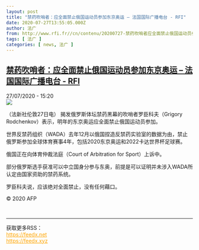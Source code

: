 ```yaml
---
layout: post
title: "禁药吹哨者：应全面禁止俄国运动员参加东京奥运 – 法国国际广播电台 - RFI"
date: 2020-07-27T13:55:05.000Z
author: 法广
from: http://www.rfi.fr//cn/contenu/20200727-禁药吹哨者应全面禁止俄国运动员参加东京奥运
tags: [ 法广 ]
categories: [ news, 法广 ]
---
```

<!--1595858105000-->
[禁药吹哨者：应全面禁止俄国运动员参加东京奥运 – 法国国际广播电台 - RFI](http://www.rfi.fr//cn/contenu/20200727-%E7%A6%81%E8%8D%AF%E5%90%B9%E5%93%A8%E8%80%85%E5%BA%94%E5%85%A8%E9%9D%A2%E7%A6%81%E6%AD%A2%E4%BF%84%E5%9B%BD%E8%BF%90%E5%8A%A8%E5%91%98%E5%8F%82%E5%8A%A0%E4%B8%9C%E4%BA%AC%E5%A5%A5%E8%BF%90)
------

<div>
<div>27/07/2020 - 15:20</div><img src="https://s.rfi.fr/media/display/c68c6644-d00e-11ea-bf80-005056a964fe/w:310/p:16x9/spo0008b.200727212005.jpg"><div class="t-content__body u-clearfix"><div class="m-interstitial"></div><p>（法新社伦敦27日电）    揭发俄罗斯体坛禁药黑幕的吹哨者罗臣科夫（Grigory Rodchenkov）表示，明年的东京奥运应全面禁止俄国运动员参加。</p><p>    世界反禁药组织（WADA）去年12月以俄国捏造反禁药实验室的数据为由，禁止俄罗斯参加全球体育赛事4年，包括2020东京奥运和2022卡达世界杯足球赛。</p><p>    俄国正在向体育仲裁法庭（Court of Arbitration for Sport）上诉中。</p><p>    部分俄罗斯选手获准可以中立国身分参与东奥，前提是可以证明并未涉入WADA所认定由国家资助的禁药系统。</p><p>    罗臣科夫说，应该绝对全面禁止，没有任何藉口。</p><p class="t-copyright">© 2020 AFP</p>        </div><br><hr><div>获取更多RSS：<br><a href="https://feedx.net" style="color:orange" target="_blank">https://feedx.net</a> <br><a href="https://feedx.xyz" style="color:orange" target="_blank">https://feedx.xyz</a><br></div>
</div>
